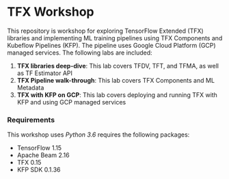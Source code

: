 # TFX Workshop

This repository is workshop for exploring TensorFlow Extended (TFX) libraries and implementing ML training pipelines using TFX Components and Kubeflow Pipelines (KFP). The pipeline uses Google Cloud Platform (GCP) managed services. The following labs are included:

1. **TFX libraries deep-dive**: This lab covers TFDV, TFT, and TFMA, as well as TF Estimator API
2. **TFX Pipeline walk-through**: This lab covers TFX Components and ML Metadata
3. **TFX with KFP on GCP**: This lab covers deploying and running TFX with KFP and using GCP managed services


### Requirements

This workshop uses *Python 3.6* requires the following packages:

* TensorFlow 1.15
* Apache Beam  2.16
* TFX  0.15
* KFP SDK 0.1.36

